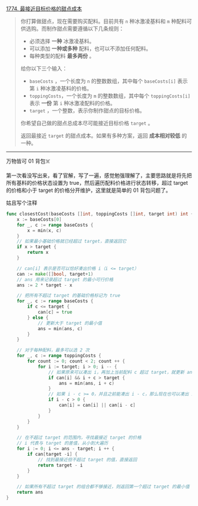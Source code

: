 [1774. 最接近目标价格的甜点成本](https://leetcode.cn/problems/closest-dessert-cost/)

> 你打算做甜点，现在需要购买配料。目前共有 `n` 种冰激凌基料和 `m` 种配料可供选购。而制作甜点需要遵循以下几条规则：
>
> - 必须选择 **一种** 冰激凌基料。
> - 可以添加 **一种或多种** 配料，也可以不添加任何配料。
> - 每种类型的配料 **最多两份** 。
>
> 给你以下三个输入：
>
> - `baseCosts` ，一个长度为 `n` 的整数数组，其中每个 `baseCosts[i]` 表示第 `i` 种冰激凌基料的价格。
> - `toppingCosts`，一个长度为 `m` 的整数数组，其中每个 `toppingCosts[i]` 表示 **一份** 第 `i` 种冰激凌配料的价格。
> - `target` ，一个整数，表示你制作甜点的目标价格。
>
> 你希望自己做的甜点总成本尽可能接近目标价格 `target` 。
>
> 返回最接近 `target` 的甜点成本。如果有多种方案，返回 **成本相对较低** 的一种。

---

万物皆可 01 背包☠️

第一次看没写出来，看了官解，写了一遍，感觉勉强理解了，主要思路就是将先把所有基料的价格状态设置为 true，然后遍历配料价格进行状态转移，超过 target 的价格和小于 target 的价格分开维护，这里就是简单的 01 背包问题了。

姑且写个注释

```go
func closestCost(baseCosts []int, toppingCosts []int, target int) int {
    x := baseCosts[0]
    for _, c := range baseCosts {
        x = min(x, c)
    }
    // 如果最小基础价格就已经超过 target，直接返回它
    if x > target {
        return x
    }

    // can[i] 表示是否可以恰好凑出价格 i（i <= target）
    can := make([]bool, target+1)
    // ans 用来记录超过 target 的最小可行价格
    ans := 2 * target - x

    // 把所有不超过 target 的基础价格标记为 true
    for _, c := range baseCosts {
        if c <= target {
            can[c] = true
        } else {
            // 更新大于 target 的最小值
            ans = min(ans, c)
        }
    }

    // 对于每种配料，最多可以选 2 次
    for _, c := range toppingCosts {
        for count := 0; count < 2; count ++ {
            for i := target; i > 0; i -- {
                // 如果原来可以凑出 i，再加上当前配料 c 超过 target，就更新 ans
                if can[i] && i + c > target {
                    ans = min(ans, i + c)
                }
                // 如果 i - c >= 0，并且之前能凑出 i - c，那么现在也可以凑出 i
                if i - c > 0 {
                    can[i] = can[i] || can[i - c]
                }
            }
        }
    }

    // 在不超过 target 的范围内，寻找最接近 target 的价格
    // i 代表与 target 的差值，从小到大遍历
    for i := 0; i <= ans - target; i ++ {
        if can[target -i] {
            // 找到最接近但不超过 target 的值，直接返回
            return target - i
        }
    }

    // 如果所有不超过 target 的组合都不够接近，则返回第一个超过 target 的最小值
    return ans
}
```

